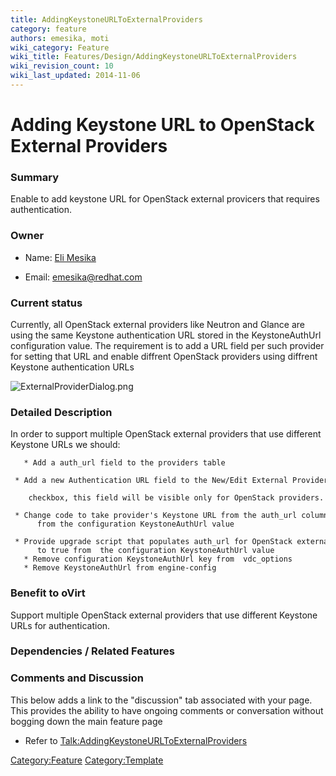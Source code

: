 ```yaml
---
title: AddingKeystoneURLToExternalProviders
category: feature
authors: emesika, moti
wiki_category: Feature
wiki_title: Features/Design/AddingKeystoneURLToExternalProviders
wiki_revision_count: 10
wiki_last_updated: 2014-11-06
---
```


# Adding Keystone URL to OpenStack External Providers

### Summary

Enable to add keystone URL for OpenStack external provicers that requires authentication.

### Owner

*   Name: [ Eli Mesika](User:MyUser)

<!-- -->

*   Email: emesika@redhat.com

### Current status

Currently, all OpenStack external providers like Neutron and Glance are using the same Keystone authentication URL stored in the KeystoneAuthUrl configuration value. The requirement is to add a URL field per such provider for setting that URL and enable diffrent OpenStack providers using diffrent Keystone authentication URLs

![](ExternalProviderDialog.png "ExternalProviderDialog.png")

### Detailed Description

In order to support multiple OpenStack external providers that use different Keystone URLs we should:

       * Add a auth_url field to the providers table
       * Add a new Authentication URL field to the New/Edit External Provider dialog under the Requires Authentication 
          checkbox, this field will be visible only for OpenStack providers.
       * Change code to take provider's Keystone URL from the auth_url column in he providers table rather than
          from the configuration KeystoneAuthUrl value
       * Provide upgrade script that populates auth_url for OpenStack external providers that have auth_required set
          to true from  the configuration KeystoneAuthUrl value
       * Remove configuration KeystoneAuthUrl key from  vdc_options 
       * Remove KeystoneAuthUrl from engine-config

### Benefit to oVirt

Support multiple OpenStack external providers that use different Keystone URLs for authentication.

### Dependencies / Related Features

### Comments and Discussion

This below adds a link to the "discussion" tab associated with your page. This provides the ability to have ongoing comments or conversation without bogging down the main feature page

*   Refer to <Talk:AddingKeystoneURLToExternalProviders>

<Category:Feature> <Category:Template>
